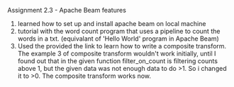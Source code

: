 Assignment 2.3 - Apache Beam features

1. learned how to set up and install apache beam on local machine
2. tutorial with the word count program that uses a pipeline to count the words in a txt. (equivalant of 'Hello World' program in Apache Beam)
3. Used the provided the link to learn how to write a composite transform. The example 3 of composite transform wouldn't work initially, until I found out that in the given function filter_on_count is filtering counts above 1, but the given data was not enough data to do >1. So i changed it to >0. The composite transform works now. 
